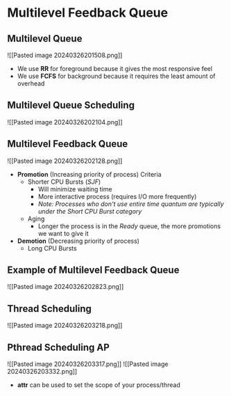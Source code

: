 # Multilevel Feedback Queue
## Multilevel Queue
![[Pasted image 20240326201508.png]]
- We use **RR** for foreground because it gives the most responsive feel
- We use **FCFS** for background because it requires the least amount of overhead

## Multilevel Queue Scheduling
![[Pasted image 20240326202104.png]]

## Multilevel Feedback Queue
![[Pasted image 20240326202128.png]]
- **Promotion** (Increasing priority of process) Criteria
	- Shorter CPU Bursts (*SJF*) 
		- Will minimize waiting time
		- More interactive process (requires I/O more frequently)
		- *Note: Processes who don't use entire time quantum are typically under the Short CPU Burst category*
	- Aging
		- Longer the process is in the *Ready* queue, the more promotions we want to give it
- **Demotion** (Decreasing priority of process)
	- Long CPU Bursts

## Example of Multilevel Feedback Queue
![[Pasted image 20240326202823.png]]

## Thread Scheduling
![[Pasted image 20240326203218.png]]

## Pthread Scheduling AP
![[Pasted image 20240326203317.png]]
![[Pasted image 20240326203332.png]]
- **attr** can be used to set the scope of your process/thread